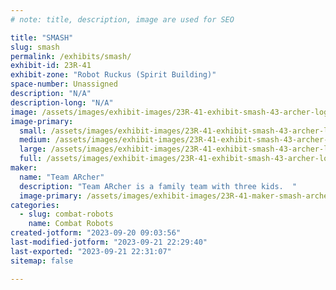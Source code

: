 ```yaml
---
# note: title, description, image are used for SEO

title: "SMASH"
slug: smash
permalink: /exhibits/smash/
exhibit-id: 23R-41
exhibit-zone: "Robot Ruckus (Spirit Building)"
space-number: Unassigned
description: "N/A"
description-long: "N/A"
image: /assets/images/exhibit-images/23R-41-exhibit-smash-43-archer-logo-6360-large.jpg
image-primary: 
  small: /assets/images/exhibit-images/23R-41-exhibit-smash-43-archer-logo-6360-small.jpg
  medium: /assets/images/exhibit-images/23R-41-exhibit-smash-43-archer-logo-6360-medium.jpg
  large: /assets/images/exhibit-images/23R-41-exhibit-smash-43-archer-logo-6360-large.jpg
  full: /assets/images/exhibit-images/23R-41-exhibit-smash-43-archer-logo-6360-full.jpg
maker: 
  name: "Team ARcher"
  description: "Team ARcher is a family team with three kids.  "
  image-primary: /assets/images/exhibit-images/23R-41-maker-smash-archer-logo-medium.jpg
categories: 
  - slug: combat-robots
    name: Combat Robots
created-jotform: "2023-09-20 09:03:56"
last-modified-jotform: "2023-09-21 22:29:40"
last-exported: "2023-09-21 22:31:07"
sitemap: false

---
```

